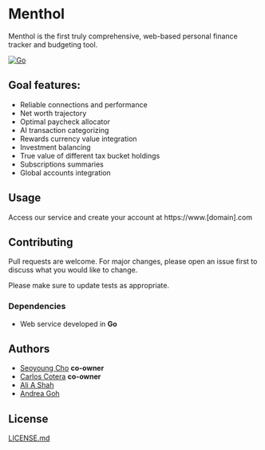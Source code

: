 # Menthol

Menthol is the first truly comprehensive, web-based personal finance tracker and budgeting tool.

[![Go](https://github.com/CarlosACJ55/menthol/actions/workflows/go.yml/badge.svg)](https://github.com/CarlosACJ55/menthol/actions/workflows/go.yml)

## Goal features:
* Reliable connections and performance
* Net worth trajectory
* Optimal paycheck allocator
* AI transaction categorizing
* Rewards currency value integration
* Investment balancing
* True value of different tax bucket holdings
* Subscriptions summaries
* Global accounts integration

## Usage

Access our service and create your account at https://www.[domain].com

## Contributing

Pull requests are welcome. For major changes, please open an issue first
to discuss what you would like to change.

Please make sure to update tests as appropriate.

### Dependencies

* Web service developed in **Go**

## Authors

* [Seoyoung Cho](https://github.com/seoyoungcho213) **co-owner**
* [Carlos Cotera](https://github.com/carlosacj55) **co-owner**
* [Ali A Shah](https://github.com/alishah634)
* [Andrea Goh](https://github.com/andreag0101)

## License
[LICENSE.md](LICENSE.md)
